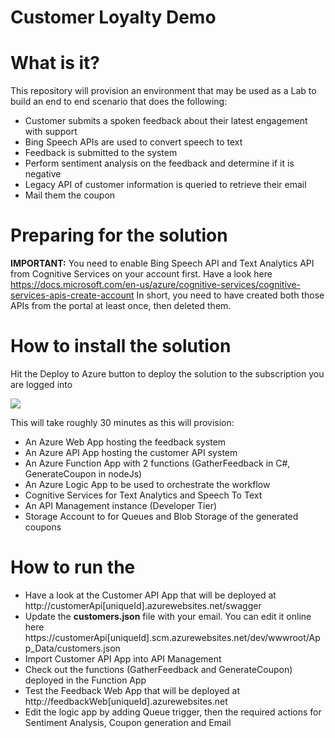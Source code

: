 # Customer Loyalty Demo

# What is it?
This repository will provision an environment that may be used as a Lab to build an end to end scenario that does the following:

*	Customer submits a spoken feedback about their latest engagement with support
*	Bing Speech APIs are used to convert speech to text
*	Feedback is submitted to the system
*	Perform sentiment analysis on the feedback and determine if it is negative
*	Legacy API of customer information is queried to retrieve their email
*	Mail them the coupon

# Preparing for the solution

**IMPORTANT:** You need to enable Bing Speech API and Text Analytics API from Cognitive Services on your account first. Have a look here https://docs.microsoft.com/en-us/azure/cognitive-services/cognitive-services-apis-create-account
In short, you need to have created both those APIs from the portal at least once, then deleted them.

# How to install the solution
Hit the Deploy to Azure button to deploy the solution to the subscription you are logged into

<a href="https://portal.azure.com/#create/Microsoft.Template/uri/https%3A%2F%2Fraw.githubusercontent.com%2Fsabbour%2Fcustomer-loyalty%2Fmaster%2FDeployment%2Fazuredeploy.json" target="_blank">
    <img src="http://azuredeploy.net/deploybutton.png"/>
</a>

This will take roughly 30 minutes as this will provision:

*	An Azure Web App hosting the feedback system
*	An Azure API App hosting the customer API system
*	An Azure Function App with 2 functions (GatherFeedback in C#, GenerateCoupon in nodeJs)
*	An Azure Logic App to be used to orchestrate the workflow
*	Cognitive Services for Text Analytics and Speech To Text
*	An API Management instance (Developer Tier)
*	Storage Account to for Queues and Blob Storage of the generated coupons

# How to run the 
*	Have a look at the Customer API App that will be deployed at http://customerApi[uniqueId].azurewebsites.net/swagger
*	Update the **customers.json** file with your email. You can edit it online here https://customerApi[uniqueId].scm.azurewebsites.net/dev/wwwroot/App_Data/customers.json
*	Import Customer API App into API Management
*	Check out the functions (GatherFeedback and GenerateCoupon) deployed in the Function App
*	Test the Feedback Web App that will be deployed at http://feedbackWeb[uniqueId].azurewebsites.net
*	Edit the logic app by adding Queue trigger, then the required actions for Sentiment Analysis, Coupon generation and Email
